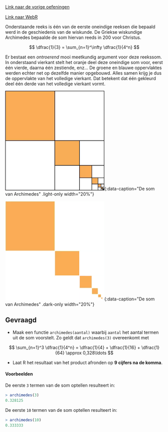 <div class="text-end">
    <a class="btn btn-filled with-icon" href="https://dodona.be/nl/courses/2690" target="_blank"><i class="mdi mdi-backburger mdi-24" title="link"></i>Link naar de vorige oefeningen</a>
</div>

<div class="text-end" style="margin-top:15px">
    <a class="btn btn-filled with-icon" href="https://webr.r-wasm.org/latest/" target="_blank"><i class="mdi mdi-cloud-tags mdi-24" title="link"></i>Link naar WebR</a>
</div>

Onderstaande reeks is één van de eerste oneindige reeksen die bepaald werd in de geschiedenis van de wiskunde. De Griekse wiskundige Archimedes bepaalde de som hiervan reeds in 200 voor Christus.

$$
\dfrac{1}{3} = \sum_{n=1}^\infty \dfrac{1}{4^n}
$$

Er bestaat een *ontroerend* mooi meetkundig argument voor deze reekssom. In onderstaand vierkant stelt het oranje deel deze oneindige som voor, eerst één vierde, daarna één zestiende, enz... De groene en blauwe oppervlaktes werden echter net op dezelfde manier opgebouwd. Alles samen krijg je dus de oppervlakte van het volledige vierkant. Dat betekent dat één gekleurd deel één derde van het volledige vierkant vormt.

![De som van Archimedes](media/image.png "De som van Archimedes"){:data-caption="De som van Archimedes" .light-only width="20%"}

![De som van Archimedes](media/image_dark.png "De som van Archimedes"){:data-caption="De som van Archimedes" .dark-only width="20%"}

## Gevraagd

- Maak een functie `archimedes(aantal)` waarbij `aantal` het aantal termen uit de som voorstelt. Zo geldt dat `archimedes(3)` overeenkomt met 

$$
\sum_{n=1}^3 \dfrac{1}{4^n} = \dfrac{1}{4} + \dfrac{1}{16} + \dfrac{1}{64} \approx 0,328\ldots
$$

- Laat R het resultaat van het product afronden op **9 cijfers na de komma**.

#### Voorbeelden

De eerste `3` termen van de som optellen resulteert in:

```R
> archimedes(3)
0.328125
```

De eerste `10` termen van de som optellen resulteert in:

```R
> archimedes(10)
0.333333
```
